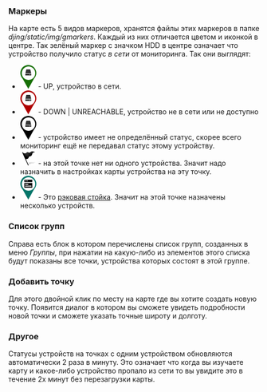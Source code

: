 ### Маркеры
На карте есть 5 видов маркеров, хранятся файлы этих маркеров в папке *djing/static/img/gmarkers*.
Каждый из них отличается цветом и иконкой в центре. Так зелёный маркер с значком HDD в
центре означает что устройство получило статус *в сети* от мониторинга. Так они выглядят:
* ![UP](../static/img/gmarkers/dev_ok.png) - UP, устройство в сети.
* ![DOWN](../static/img/gmarkers/dev_bug.png) - DOWN | UNREACHABLE, устройство не в сети или
не доступно
* ![undefined](../static/img/gmarkers/dev.png) - устройство имеет не определённый статус,
скорее всего мониторинг ещё не передавал статус этому устройству.
* ![No device](../static/img/gmarkers/flag_black.png) - на этой точке нет ни одного
устройства. Значит надо назначить в настройках карты устройства на эту точку.
* ![rack](../static/img/gmarkers/relay_rack.png) - Это [рэковая стойка](https://ru.wikipedia.org/wiki/Телекоммуникационная_стойка).
Значит на этой точке назначены несколько устройств.

### Список групп
Справа есть блок в котором перечислены список групп, созданных в меню *Группы*, при нажатии
на какую-либо из элементов этого списка будут показаны все точки, устройства которых
состоят в этой группе.

### Добавить точку
Для этого двойной клик по месту на карте где вы хотите создать новую точку. Появится диалог
в котором вы сможете увидеть подробности новой точки и сможете указать точные широту и долготу.

### Другое
Статусы устройств на точках с одним устройством обновляются автоматически 2 раза в минуту.
Это означает что когда вы изучаете карту и какое-либо устройство пропало из сети то вы
увидите это в течение 2х минут без перезагрузки карты.
